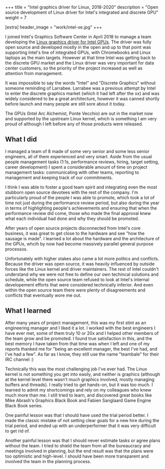 +++
title = "Intel graphics driver for Linux, 2018-2020"
description = "Open source development of Linux driver for Intel's integrated and discrete GPU" 
weight = 7

[extra]
header_image = "work/intel-xe.jpg"
+++

I joined Intel's Graphics Software Center in April 2018 to manage a team developing the [Linux graphics driver for Intel GPUs](https://www.intel.com/content/www/us/en/develop/documentation/intel-graphics-for-linux-programmers-reference-guide/top.html). The driver was fully open source and developed mostly in the open and up to that point was supporting Intel's line of integrated GPUs, with Chromebooks and Linux laptops as the main targets. However at that time Intel was getting back to the discrete GPU market and the Linux driver was very important for data center customers, so the priority of the project increased as well as attention from management.

It was impossible to say the words "Intel" and "Discrete Graphics" without someone reminding of Larrabee. Larrabee was a previous attempt by Intel to enter the discrete graphics market (which it had left after the xx) and was widely considered to be a great architecture, however it was canned shortly before launch and many people are still sore about it today.

The GPUs (Intel Arc Alchemist, Ponte Vecchio) are out in the market now and supported by the upstream Linux kernel, which is something I am very proud of although I left before any of those products were released.

## What I did

I managed a team of 8 made of some very senior and some less senior engineers, all of them experienced and very smart. Aside from the usual people management tasks (1:1s, performance reviews, hiring, target setting, career development) I spent a considerable amount of time on project management tasks: communicating with other teams, reporting to management and keeping track of our commitments.

I think I was able to foster a good team spirit and integrating even the most stubborn open source devotees with the rest of the company. I'm particularly proud of the people I was able to promote, which took a lot of time not just during the performance review period, but also during the year in terms of highlighting people's achievements and ensuring that when the performance review did come, those who made the final approval knew what each individual had done and why they should be promoted.

After years of open source projects disconnected from Intel's core business, it was great to get close to the hardware and see "how the sausage is made". I learned a lot about the hardware and the architecture of the GPUs, whcih by now had become massively parallel general purpose processos. 

Unfortunately with higher stakes also came a lot more politics and conflicts. Because the driver was open source, it was heavily influenced by outside forces like the Linux kernel and driver maintainers. The rest of Intel couldn't understand why we were not free to define our own techincal solutions and schedule, while the open source team refused to look at Intel's internal developement efforts that were considered technically inferior. And even within the open source team there were plenty of disagreements and conflicts that eventually wore me out.

## What I learned

After many years of project management, this was my first stint as an engineering manager and I liked it a lot. I worked with the best engineers I have ever met, some of them truly 10 or 20x and I helped other members of the team grow and be promoted. I found true satisfaction in this, and the best memory I have taken from that time was when I left and one of my reports thanked me for "being an excellent manager, the best I've had, and I've had a few". As far as I know, they still use the name "teambale" for their IRC channel :)

Technically this was the most challenging job I've ever had. The Linux kernel is not something you get into easily, and neither is graphics (although at the kernel level there wasn't much graphics involved, mostly managing buffers and threads). I really tried to get hands-on, but it was too much. I learned to admit my shortcomings and rely on my colleagues who knew much more than me. I still tried to learn, and discovered great books like Mike Abrash's Graphics Black Book and Fabien Sanglaard Game Engine Black Book series.

One painful lesson was that I should have used the trial period better. I made the classic mistake of not setting clear goals for a new hire during the trial period, and ended up with an underperformer that it was very difficult to get rid of. 

Another painful lesson was that I should never estimate tasks or agree plans without the team. I tried to shield the team from all the bureaucracy and meetings involved in planning, but the end result was that the plans were too optimistic and high-level. I should have been more transparent and involved the team in the planning process.
